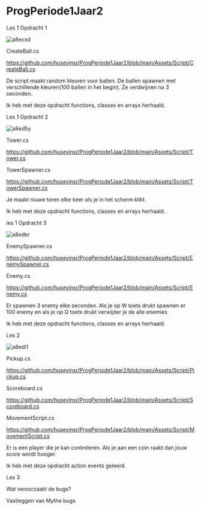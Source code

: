 # ProgPeriode1Jaar2

Les 1 Opdracht 1

![a8ecxd](https://github.com/user-attachments/assets/3b535b6d-5a6b-4ad8-b6d7-ec0679b1aaea)

CreateBall.cs

https://github.com/huseyinsr/ProgPeriode1Jaar2/blob/main/Assets/Script/CreateBall.cs

De script maakt random kleuren voor ballen. De ballen spawnen met verschillende kleuren(100 ballen in het begin). Ze verdwijnen na 3 seconden.

Ik heb met deze opdracht functions, classes en arrays herhaald.

Les 1 Opdracht 2

![a8ed5y](https://github.com/user-attachments/assets/6bfe2d7a-ee0d-47b7-8d38-36569e400222)

Tower.cs

https://github.com/huseyinsr/ProgPeriode1Jaar2/blob/main/Assets/Script/Tower.cs

TowerSpawner.cs

https://github.com/huseyinsr/ProgPeriode1Jaar2/blob/main/Assets/Script/TowerSpawner.cs

Je maakt niuwe toren elke keer als je in het scherm klikt.

Ik heb met deze opdracht functions, classes en arrays herhaald.

les 1 Opdracht 3

![a8eder](https://github.com/user-attachments/assets/35a132cf-e4c9-4551-a736-897de35996f0)

EnemySpawner.cs

https://github.com/huseyinsr/ProgPeriode1Jaar2/blob/main/Assets/Script/EnemySpawner.cs

Enemy.cs

https://github.com/huseyinsr/ProgPeriode1Jaar2/blob/main/Assets/Script/Enemy.cs

Er spawnen 3 enemy elke seconden. Als je op W toets drukt spawnen er 100 enemy en als je op Q toets drukt verwijder je de alle enemies.

Ik heb met deze opdracht functions, classes en arrays herhaald.

Les 2

![a8edi1](https://github.com/user-attachments/assets/6c3ef505-7e56-4f5e-b3e0-89b09fa3506f)

Pickup.cs

https://github.com/huseyinsr/ProgPeriode1Jaar2/blob/main/Assets/Script/Pickup.cs

Scoreboard.cs

https://github.com/huseyinsr/ProgPeriode1Jaar2/blob/main/Assets/Script/Scoreboard.cs

MovementScript.cs

https://github.com/huseyinsr/ProgPeriode1Jaar2/blob/main/Assets/Script/MovementScript.cs

Er is een player die je kan controleren. Als je aan een coin raakt dan jouw score wordt hooger.

Ik heb met deze opdracht action events geleerd.

Les 3

Wat veroorzaakt de bugs?




Vastleggen van Mythe bugs




